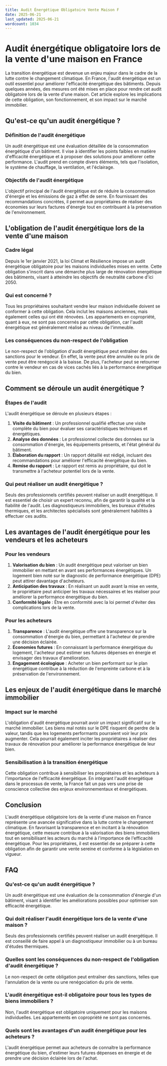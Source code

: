 ```yaml
---
title: Audit Énergétique Obligatoire Vente Maison F
date: 2025-06-21
last_updated: 2025-06-21
wordcount: 1034
---
```


# Audit énergétique obligatoire lors de la vente d'une maison en France

La transition énergétique est devenue un enjeu majeur dans le cadre de la lutte contre le changement climatique. En France, l'audit énergétique est un outil essentiel pour améliorer l'efficacité énergétique des bâtiments. Depuis quelques années, des mesures ont été mises en place pour rendre cet audit obligatoire lors de la vente d'une maison. Cet article explore les implications de cette obligation, son fonctionnement, et son impact sur le marché immobilier.

## Qu'est-ce qu'un audit énergétique ?

### Définition de l'audit énergétique

Un audit énergétique est une évaluation détaillée de la consommation énergétique d'un bâtiment. Il vise à identifier les points faibles en matière d'efficacité énergétique et à proposer des solutions pour améliorer cette performance. L'audit prend en compte divers éléments, tels que l'isolation, le système de chauffage, la ventilation, et l'éclairage.

### Objectifs de l'audit énergétique

L'objectif principal de l'audit énergétique est de réduire la consommation d'énergie et les émissions de gaz à effet de serre. En fournissant des recommandations concrètes, il permet aux propriétaires de réaliser des économies sur leurs factures d'énergie tout en contribuant à la préservation de l'environnement.

## L'obligation de l'audit énergétique lors de la vente d'une maison

### Cadre légal

Depuis le 1er janvier 2021, la loi Climat et Résilience impose un audit énergétique obligatoire pour les maisons individuelles mises en vente. Cette obligation s'inscrit dans une démarche plus large de rénovation énergétique des bâtiments, visant à atteindre les objectifs de neutralité carbone d'ici 2050.

### Qui est concerné ?

Tous les propriétaires souhaitant vendre leur maison individuelle doivent se conformer à cette obligation. Cela inclut les maisons anciennes, mais également celles qui ont été rénovées. Les appartements en copropriété, quant à eux, ne sont pas concernés par cette obligation, car l'audit énergétique est généralement réalisé au niveau de l'immeuble.

### Les conséquences du non-respect de l'obligation

Le non-respect de l'obligation d'audit énergétique peut entraîner des sanctions pour le vendeur. En effet, la vente peut être annulée ou le prix de vente peut être renégocié à la baisse. De plus, l'acheteur peut se retourner contre le vendeur en cas de vices cachés liés à la performance énergétique du bien.

## Comment se déroule un audit énergétique ?

### Étapes de l'audit

L'audit énergétique se déroule en plusieurs étapes :

1. **Visite du bâtiment** : Un professionnel qualifié effectue une visite complète du bien pour évaluer ses caractéristiques techniques et énergétiques.
2. **Analyse des données** : Le professionnel collecte des données sur la consommation d'énergie, les équipements présents, et l'état général du bâtiment.
3. **Élaboration du rapport** : Un rapport détaillé est rédigé, incluant des recommandations pour améliorer l'efficacité énergétique du bien.
4. **Remise du rapport** : Le rapport est remis au propriétaire, qui doit le transmettre à l'acheteur potentiel lors de la vente.

### Qui peut réaliser un audit énergétique ?

Seuls des professionnels certifiés peuvent réaliser un audit énergétique. Il est essentiel de choisir un expert reconnu, afin de garantir la qualité et la fiabilité de l'audit. Les diagnostiqueurs immobiliers, les bureaux d'études thermiques, et les architectes spécialisés sont généralement habilités à effectuer ces audits.

## Les avantages de l'audit énergétique pour les vendeurs et les acheteurs

### Pour les vendeurs

1. **Valorisation du bien** : Un audit énergétique peut valoriser un bien immobilier en mettant en avant ses performances énergétiques. Un logement bien noté sur le diagnostic de performance énergétique (DPE) peut attirer davantage d'acheteurs.
2. **Anticipation des travaux** : En réalisant un audit avant la mise en vente, le propriétaire peut anticiper les travaux nécessaires et les réaliser pour améliorer la performance énergétique du bien.
3. **Conformité légale** : Être en conformité avec la loi permet d'éviter des complications lors de la vente.

### Pour les acheteurs

1. **Transparence** : L'audit énergétique offre une transparence sur la consommation d'énergie du bien, permettant à l'acheteur de prendre une décision éclairée.
2. **Économies futures** : En connaissant la performance énergétique du logement, l'acheteur peut estimer ses futures dépenses en énergie et envisager des travaux d'amélioration.
3. **Engagement écologique** : Acheter un bien performant sur le plan énergétique contribue à la réduction de l'empreinte carbone et à la préservation de l'environnement.

## Les enjeux de l'audit énergétique dans le marché immobilier

### Impact sur le marché

L'obligation d'audit énergétique pourrait avoir un impact significatif sur le marché immobilier. Les biens mal notés sur le DPE risquent de perdre de la valeur, tandis que les logements performants pourraient voir leur prix augmenter. Cela pourrait également inciter les propriétaires à réaliser des travaux de rénovation pour améliorer la performance énergétique de leur bien.

### Sensibilisation à la transition énergétique

Cette obligation contribue à sensibiliser les propriétaires et les acheteurs à l'importance de l'efficacité énergétique. En intégrant l'audit énergétique dans le processus de vente, la France fait un pas vers une prise de conscience collective des enjeux environnementaux et énergétiques.

## Conclusion

L'audit énergétique obligatoire lors de la vente d'une maison en France représente une avancée significative dans la lutte contre le changement climatique. En favorisant la transparence et en incitant à la rénovation énergétique, cette mesure contribue à la valorisation des biens immobiliers tout en sensibilisant les acteurs du marché à l'importance de l'efficacité énergétique. Pour les propriétaires, il est essentiel de se préparer à cette obligation afin de garantir une vente sereine et conforme à la législation en vigueur.

## FAQ

### Qu'est-ce qu'un audit énergétique ?

Un audit énergétique est une évaluation de la consommation d'énergie d'un bâtiment, visant à identifier les améliorations possibles pour optimiser son efficacité énergétique.

### Qui doit réaliser l'audit énergétique lors de la vente d'une maison ?

Seuls des professionnels certifiés peuvent réaliser un audit énergétique. Il est conseillé de faire appel à un diagnostiqueur immobilier ou à un bureau d'études thermiques.

### Quelles sont les conséquences du non-respect de l'obligation d'audit énergétique ?

Le non-respect de cette obligation peut entraîner des sanctions, telles que l'annulation de la vente ou une renégociation du prix de vente.

### L'audit énergétique est-il obligatoire pour tous les types de biens immobiliers ?

Non, l'audit énergétique est obligatoire uniquement pour les maisons individuelles. Les appartements en copropriété ne sont pas concernés.

### Quels sont les avantages d'un audit énergétique pour les acheteurs ?

L'audit énergétique permet aux acheteurs de connaître la performance énergétique du bien, d'estimer leurs futures dépenses en énergie et de prendre une décision éclairée lors de l'achat.